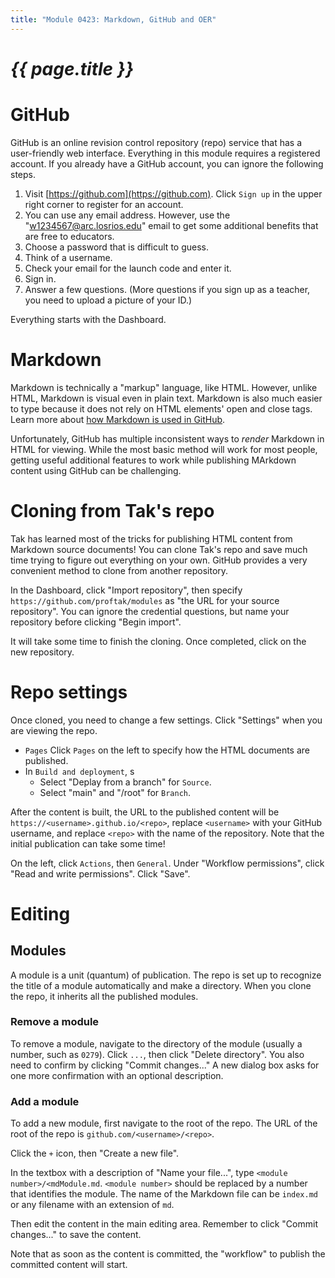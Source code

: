 ```yaml
---
title: "Module 0423: Markdown, GitHub and OER"
---
```


# _{{ page.title }}_

# GitHub

GitHub is an online revision control repository (repo) service that has a user-friendly web interface. Everything in this module requires a registered account. If you already have a GitHub account, you can ignore the following steps.

1. Visit [https://github.com](https://github.com). Click `Sign up` in the upper right corner to register for an account.
2. You can use any email address. However, use the "w1234567@arc.losrios.edu" email to get some additional benefits that are free to educators.
3. Choose a password that is difficult to guess.
4. Think of a username.
5. Check your email for the launch code and enter it.
6. Sign in.
7. Answer a few questions. (More questions if you sign up as a teacher, you need to upload a picture of your ID.)

Everything starts with the Dashboard.

# Markdown

Markdown is technically a "markup" language, like HTML. However, unlike HTML, Markdown is visual even in plain text. Markdown is also much easier to type because it does not rely on HTML elements' open and close tags. Learn more about [how Markdown is used in GitHub](https://docs.github.com/en/get-started/writing-on-github).

Unfortunately, GitHub has multiple inconsistent ways to *render* Markdown in HTML for viewing. While the most basic method will work for most people, getting useful additional features to work while publishing MArkdown content using GitHub can be challenging.

# Cloning from Tak's repo

Tak has learned most of the tricks for publishing HTML content from Markdown source documents! You can clone Tak's repo and save much time trying to figure out everything on your own. GitHub provides a very convenient method to clone from another repository. 

In the Dashboard, click "Import repository", then specify `https://github.com/proftak/modules` as "the URL for your source repository". You can ignore the credential questions, but name your repository before clicking "Begin import".

It will take some time to finish the cloning. Once completed, click on the new repository. 

# Repo settings

Once cloned, you need to change a few settings. Click "Settings" when you are viewing the repo.

* `Pages` Click `Pages` on the left to specify how the HTML documents are published.
* In `Build and deployment`, s
  * Select "Deplay from a branch" for `Source`.  
  * Select "main" and "/root" for `Branch`.
 
After the content is built, the URL to the published content will be `https://<username>.github.io/<repo>`, replace `<username>` with your GitHub username, and replace `<repo>` with the name of the repository. Note that the initial publication can take some time!

On the left, click `Actions`, then `General`. Under "Workflow permissions", click "Read and write permissions". Click "Save".

# Editing

## Modules

A module is a unit (quantum) of publication. The repo is set up to recognize the title of a module automatically and make a directory. When you clone the repo, it inherits all the published modules. 

### Remove a module

To remove a module, navigate to the directory of the module (usually a number, such as `0279`). Click `...`, then click "Delete directory". You also need to confirm by clicking "Commit changes..." A new dialog box asks for one more confirmation with an optional description.

### Add a module

To add a new module, first navigate to the root of the repo. The URL of the root of the repo is `github.com/<username>/<repo>`.

Click the `+` icon, then "Create a new file".

In the textbox with a description of "Name your file...", type `<module number>/<mdModule.md`. `<module number>` should be replaced by a number that identifies the module. The name of the Markdown file can be `index.md` or any filename with an extension of `md`.

Then edit the content in the main editing area. Remember to click "Commit changes..." to save the content.

Note that as soon as the content is committed, the "workflow" to publish the committed content will start. 





